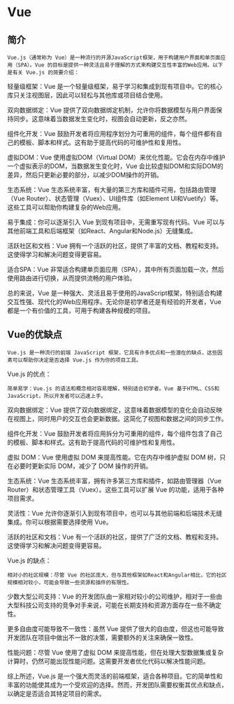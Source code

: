 # Vue

## 简介
    Vue.js（通常称为 Vue）是一种流行的开源JavaScript框架，用于构建用户界面和单页面应用（SPA）。Vue 的目标是提供一种灵活且易于理解的方式来构建交互性丰富的Web应用。以下是有关 Vue.js 的简要介绍：

轻量级框架：Vue 是一个轻量级框架，易于学习和集成到现有项目中。它的核心库只关注视图层，因此可以轻松与其他库或项目结合使用。

双向数据绑定：Vue 提供了双向数据绑定机制，允许你将数据模型与用户界面保持同步。这意味着当数据发生变化时，视图会自动更新，反之亦然。

组件化开发：Vue 鼓励开发者将应用程序划分为可重用的组件，每个组件都有自己的模板、脚本和样式。这有助于提高代码的可维护性和复用性。

虚拟DOM：Vue 使用虚拟DOM（Virtual DOM）来优化性能。它会在内存中维护一个虚拟表示的DOM，当数据发生变化时，Vue 会比较虚拟DOM和实际DOM的差异，然后只更新必要的部分，以减少DOM操作的开销。

生态系统：Vue 生态系统丰富，有大量的第三方库和插件可用，包括路由管理（Vue Router）、状态管理（Vuex）、UI组件库（如Element UI和Vuetify）等。这些工具可以帮助你构建复杂的Web应用。

易于集成：你可以逐渐引入 Vue 到现有项目中，无需重写现有代码。Vue 可以与其他前端工具和后端框架（如React、Angular和Node.js）无缝集成。

活跃社区和文档：Vue 拥有一个活跃的社区，提供了丰富的文档、教程和支持。这使得学习和解决问题变得更容易。

适合SPA：Vue 非常适合构建单页面应用（SPA），其中所有页面加载一次，然后使用路由进行切换，从而提供流畅的用户体验。

总的来说，Vue 是一种强大、灵活且易于使用的JavaScript框架，特别适合构建交互性强、现代化的Web应用程序。无论你是初学者还是有经验的开发者，Vue 都是一个有价值的工具，可用于构建各种规模的项目。
##  Vue的优缺点
    Vue.js 是一种流行的前端 JavaScript 框架，它具有许多优点和一些潜在的缺点，这些因素可以帮助你决定是否选择 Vue.js 作为你的项目工具。

Vue.js 的优点：

    简单易学：Vue.js 的语法和概念相对容易理解，特别适合初学者。Vue 基于HTML、CSS和JavaScript，所以开发者可以迅速上手。

双向数据绑定：Vue 提供了双向数据绑定，这意味着数据模型的变化会自动反映在视图上，同时用户的交互也会更新数据。这简化了视图和数据之间的同步工作。

组件化开发：Vue 鼓励开发者将应用拆分为可重用的组件，每个组件包含了自己的模板、脚本和样式。这有助于提高代码的可维护性和复用性。

虚拟 DOM：Vue 使用虚拟 DOM 来提高性能。它在内存中维护虚拟 DOM 树，只在必要时更新实际 DOM，减少了 DOM 操作的开销。

生态系统：Vue 生态系统丰富，拥有许多第三方库和插件，如路由管理器（Vue Router）和状态管理工具（Vuex）。这些工具可以扩展 Vue 的功能，适用于各种项目需求。

灵活性：Vue 允许你逐渐引入到现有项目中，也可以与其他前端和后端技术无缝集成。你可以根据需要选择使用 Vue。

活跃的社区和文档：Vue 有一个活跃的社区，提供了广泛的文档、教程和支持。这使得学习和解决问题变得更容易。

Vue.js 的缺点：

    相对小的社区规模：尽管 Vue 的社区庞大，但与其他框架如React和Angular相比，它的社区规模相对较小，可能会导致一些资源和插件的有限性。

少数大型公司支持：Vue 的开发团队由一家相对较小的公司维护，相对于一些由大型科技公司支持的竞争对手来说，可能在长期支持和资源方面存在一些不确定性。

更多自由度可能导致不一致性：虽然 Vue 提供了很大的自由度，但这也可能导致开发团队在项目中做出不一致的决策，需要额外的关注来确保一致性。

性能问题：尽管 Vue 使用了虚拟 DOM 来提高性能，但在处理大型数据集或复杂计算时，仍然可能出现性能问题。这需要开发者优化代码以解决性能问题。

综上所述，Vue.js 是一个强大而灵活的前端框架，适合各种项目。它的简单性和丰富的功能使其成为一个受欢迎的选择。然而，开发团队需要权衡其优点和缺点，以确定是否适合其特定项目的需求。